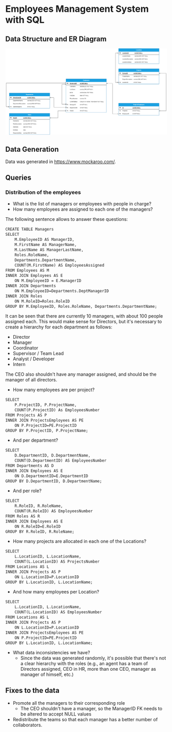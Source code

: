 # Employees Management System with SQL

##  Data Structure and ER Diagram

![ER Diagram](https://github.com/alejoba1097/Portfolio/blob/SQL-Projects/SQL/EmployeesManagementSystem.drawio.png)

## Data Generation

Data was generated in https://www.mockaroo.com/.

## Queries

### Distribution of the employees

- What is the list of managers or employees with people in charge?
- How many employees are assigned to each one of the managers?

The following sentence allows to answer these questions:
```
CREATE TABLE Managers
SELECT
    M.EmployeeID AS ManagerID,
    M.FirstName AS ManagerName,
    M.LastName AS ManagerLastName,
    Roles.RoleName,
    Departments.DepartmentName,
    COUNT(M.FirstName) AS EmployeesAssigned
FROM Employees AS M
INNER JOIN Employees AS E
    ON M.EmployeeID = E.ManagerID
INNER JOIN Departments
    ON M.EmployeeID=Departments.DeptManagerID
INNER JOIN Roles
    ON M.RoleID=Roles.RoleID
GROUP BY M.EmployeeID, Roles.RoleName, Departments.DepartmentName;
```

It can be seen that there are currently 10 managers, with about 100 people assigned each. This would make sense for Directors, but it's necessary to create a hierarchy for each department as follows:

- Director
- Manager
- Coordinator
- Supervisor / Team Lead
- Analyst / Developer
- Intern

The CEO also shouldn't have any manager assigned, and should be the manager of all directors.

- How many employees are per project?

```
SELECT
    P.ProjectID, P.ProjectName,
    COUNT(P.ProjectID) As EmployeesNumber
FROM Projects AS P
INNER JOIN ProjectsEmployees AS PE
    ON P.ProjectID=PE.ProjectID
GROUP BY P.ProjectID, P.ProjectName;
```

- And per department?
```
SELECT
    D.DepartmentID, D.DepartmentName,
    COUNT(D.DepartmentID) AS EmployeesNumber
FROM Departments AS D
INNER JOIN Employees AS E
    ON D.DepartmentID=E.DepartmentID
GROUP BY D.DepartmentID, D.DepartmentName;
```

- And per role?
```
SELECT
    R.RoleID, R.RoleName,
    COUNT(R.RoleID) AS EmployeesNumber
FROM Roles AS R
INNER JOIN Employees AS E
    ON R.RoleID=E.RoleID
GROUP BY R.RoleID, R.RoleName;
```

- How many projects are allocated in each one of the Locations?
```
SELECT
    L.LocationID, L.LocationName,
    COUNT(L.LocationID) AS ProjectsNumber
FROM Locations AS L
INNER JOIN Projects AS P
    ON L.LocationID=P.LocationID
GROUP BY L.LocationID, L.LocationName;
```

- And how many employees per Location?
```
SELECT
    L.LocationID, L.LocationName,
    COUNT(L.LocationID) AS EmployeesNumber
FROM Locations AS L
INNER JOIN Projects AS P
    ON L.LocationID=P.LocationID
INNER JOIN ProjectsEmployees AS PE
    ON P.ProjectID=PE.ProjectID
GROUP BY L.LocationID, L.LocationName;
```

- What data inconsistencies we have?
    - Since the data was generated randomly, it's possible that there's not a clear hierarchy with the roles (e.g., an agent has a team of Directors assigned, CEO in HR, more than one CEO, manager as manager of himself, etc.)


## Fixes to the data
- Promote all the managers to their corresponding role
    - The CEO shouldn't have a manager, so the ManagerID FK needs to be altered to accept NULL values
- Redistribute the teams so that each manager has a better number of collaborators.